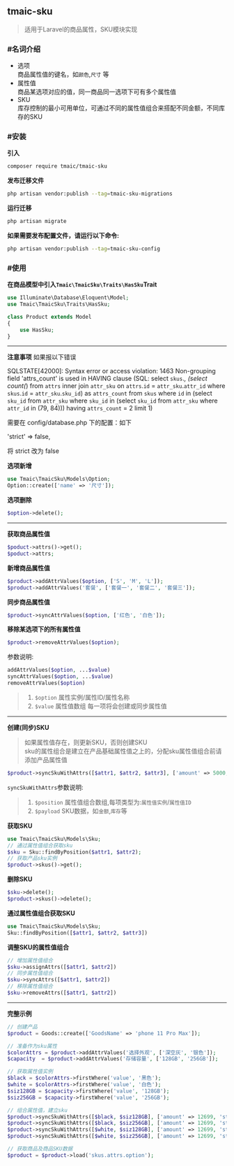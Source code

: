 ## tmaic-sku

> 适用于Laravel的商品属性，SKU模块实现

### #名词介绍

- 选项     
商品属性值的键名，如`颜色`,`尺寸` 等
- 属性值   
商品某选项对应的值，同一商品同一选项下可有多个属性值
- SKU   
库存控制的最小可用单位，可通过不同的属性值组合来搭配不同金额，不同库存的SKU

### #安装

**引入**

```bash
composer require tmaic/tmaic-sku
```

**发布迁移文件**

```bash
php artisan vendor:publish --tag=tmaic-sku-migrations
```

**运行迁移**

```bash
php artisan migrate
```

**如果需要发布配置文件，请运行以下命令:**

```bash
php artisan vendor:publish --tag=tmaic-sku-config
```

### #使用

**在商品模型中引入`Tmaic\TmaicSku\Traits\HasSku`Trait**

```php
use Illuminate\Database\Eloquent\Model;
use Tmaic\TmaicSku\Traits\HasSku;

class Product extends Model
{
    use HasSku;
}
```

---

**注意事项**
如果报以下错误

SQLSTATE[42000]: Syntax error or access violation: 1463 Non-grouping field 'attrs_count' is used in HAVING clause (SQL: select `skus`.*, (select count(*) from `attrs` inner join `attr_sku` on `attrs`.`id` = `attr_sku`.`attr_id` where `skus`.`id` = `attr_sku`.`sku_id`) as `attrs_count` from `skus` where `id` in (select `sku_id` from `attr_sku` where `sku_id` in (select `sku_id` from `attr_sku` where `attr_id` in (79, 84))) having `attrs_count` = 2 limit 1)

需要在 config/database.php 下的配置：如下

'strict' => false,

将 strict 改为 false

**选项新增**

```php
use Tmaic\TmaicSku\Models\Option;
Option::create(['name' => '尺寸']);
```

**选项删除**

```php
$option->delete();
```

---

**获取商品属性值**

```php
$poduct->attrs()->get();
$poduct->attrs;
```

**新增商品属性值**

```php
$product->addAttrValues($option, ['S', 'M', 'L']);
$product->addAttrValues('套餐', ['套餐一', '套餐二', '套餐三']);
```

**同步商品属性值**

```php
$product->syncAttrValues($option, ['红色', '白色']);
```

**移除某选项下的所有属性值**

```php
$product->removeAttrValues($option);
```

参数说明:
```php
addAttrValues($option, ...$value)
syncAttrValues($option, ...$value)
removeAttrValues($option)
```
> 1. `$option` 属性实例/属性ID/属性名称
> 2. `$value` 属性值数组 每一项将会创建或同步属性值

---

**创建(同步)SKU**

> 如果属性值存在，则更新SKU，否则创建SKU     
> sku的属性组合是建立在产品基础属性值之上的，分配sku属性值组合前请添加产品属性值

```php
$product->syncSkuWithAttrs([$attr1, $attr2, $attr3], ['amount' => 5000, 'stock' => 100]);
```
`syncSkuWithAttrs`参数说明:
> 1. `$position` 属性值组合数组,每项类型为:`属性值实例`/`属性值ID`
> 2. `$payload` SKU数据，如`金额`,`库存`等

**获取SKU**

```php
use Tmaic\TmaicSku\Models\Sku;
// 通过属性值组合获取sku
$sku = Sku::findByPosition($attr1, $attr2);
// 获取产品sku实例
$product->skus()->get();
```

**删除SKU**

```php
$sku->delete();
$product->skus()->delete();
```

**通过属性值组合获取SKU**

```php
use Tmaic\TmaicSku\Models\Sku;
Sku::findByPosition([$attr1, $attr2, $attr3])
```

**调整SKU的属性值组合**

```php
// 增加属性值组合
$sku->assignAttrs([$attr1, $attr2])
// 同步属性值组合
$sku->syncAttrs([$attr1, $attr2])
// 移除属性值组合
$sku->removeAttrs([$attr1, $attr2])
```

---

**完整示例**
```php
// 创建产品
$product = Goods::create(['GoodsName' => 'phone 11 Pro Max']);

// 准备作为sku属性
$colorAttrs = $product->addAttrValues('选择外观', ['深空灰', '银色']);
$capacity  = $product->addAttrValues('存储容量', ['128GB', '256GB']);

// 获取属性值实例
$black = $colorAttrs->firstWhere('value', '黑色');
$white = $colorAttrs->firstWhere('value', '白色');
$siz128GB = $capacity->firstWhere('value', '128GB');
$siz256GB = $capacity->firstWhere('value', '256GB');

// 组合属性值，建立sku
$product->syncSkuWithAttrs([$black, $siz128GB], ['amount' => 12699, 'stock' => 100]);
$product->syncSkuWithAttrs([$black, $siz256GB], ['amount' => 12699, 'stock' => 100]);
$product->syncSkuWithAttrs([$white, $siz128GB], ['amount' => 12699, 'stock' => 100]);
$product->syncSkuWithAttrs([$white, $siz256GB], ['amount' => 12699, 'stock' => 100]);

// 获取商品及商品SKU数据
$product = $product->load('skus.attrs.option');
```
